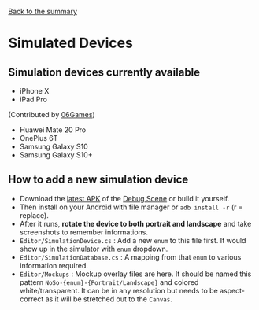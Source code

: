[Back to the summary](../Simulation.md)

# Simulated Devices

## Simulation devices currently available

- iPhone X
- iPad Pro

(Contributed by [06Games](https://github.com/06Games))
- Huawei Mate 20 Pro 
- OnePlus 6T
- Samsung Galaxy S10
- Samsung Galaxy S10+

## How to add a new simulation device

- Download the [latest APK](https://github.com/5argon/NotchSolution/releases/latest) of the [Debug Scene](DebugScene.md) or build it yourself.
- Then install on your Android with file manager or `adb install -r` (r = replace). 
- After it runs, **rotate the device to both portrait and landscape** and take screenshots to remember informations.
- `Editor/SimulationDevice.cs` : Add a new `enum` to this file first. It would show up in the simulator with `enum` dropdown.
- `Editor/SimulationDatabase.cs` : A mapping from that `enum` to various information required.
- `Editor/Mockups` : Mockup overlay files are here. It should be named this pattern `NoSo-{enum}-{Portrait/Landscape}` and colored white/transparent. It can be in any resolution but needs to be aspect-correct as it will be stretched out to the `Canvas`.